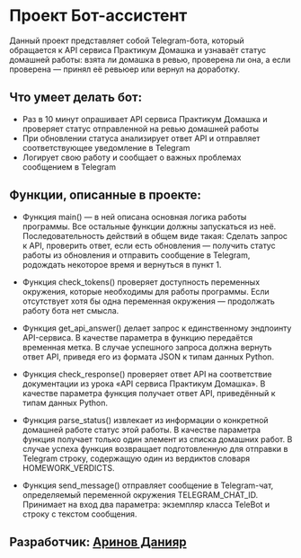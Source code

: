 # Проект Бот-ассистент
Данный проект представляет собой Telegram-бота, который обращается к API сервиса Практикум Домашка и узнаваёт статус домашней работы: взята ли домашка в ревью, проверена ли она, а если проверена — принял её ревьюер или вернул на доработку.

## Что умеет делать бот:
- Раз в 10 минут опрашивает API сервиса Практикум Домашка и проверяет статус отправленной на ревью домашней работы
- При обновлении статуса анализирует ответ API и отправляет соответствующее уведомление в Telegram
- Логирует свою работу и сообщает о важных проблемах сообщением в Telegram

## Функции, описанные в проекте:
- Функция main() — в ней описана основная логика работы программы. Все остальные функции должны запускаться из неё.                
Последовательность действий в общем виде такая:
Сделать запрос к API, проверить ответ, если есть обновления — получить статус работы из обновления и отправить сообщение в Telegram, родождать некоторое время и вернуться в пункт 1.

- Функция check_tokens() проверяет доступность переменных окружения, которые необходимы для работы программы. Если отсутствует хотя бы одна переменная окружения — продолжать работу бота нет смысла.

- Функция get_api_answer() делает запрос к единственному эндпоинту API-сервиса. В качестве параметра в функцию передаётся временная метка. В случае успешного запроса должна вернуть ответ API, приведя его из формата JSON к типам данных Python.

- Функция check_response() проверяет ответ API на соответствие документации из урока «API сервиса Практикум Домашка». В качестве параметра функция получает ответ API, приведённый к типам данных Python.

- Функция parse_status() извлекает из информации о конкретной домашней работе статус этой работы. В качестве параметра функция получает только один элемент из списка домашних работ. В случае успеха функция возвращает подготовленную для отправки в Telegram строку, содержащую один из вердиктов словаря HOMEWORK_VERDICTS.

- Функция send_message() отправляет сообщение в Telegram-чат, определяемый переменной окружения TELEGRAM_CHAT_ID. Принимает на вход два параметра: экземпляр класса TeleBot и строку с текстом сообщения.
## Разработчик: [Аринов Данияр](https://github.com/vegitobluefan)
